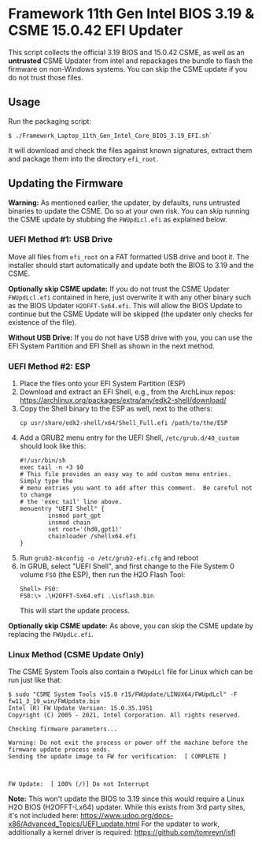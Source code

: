 # Framework 11th Gen Intel BIOS 3.19 & CSME 15.0.42 EFI Updater

This script collects the official 3.19 BIOS and 15.0.42 CSME,
as well as an **untrusted** CSME Updater from intel and repackages
the bundle to flash the firmware on non-Windows systems.
You can skip the CSME update if you do not trust those files.

## Usage

Run the packaging script:
```
$ ./Framework_Laptop_11th_Gen_Intel_Core_BIOS_3.19_EFI.sh`
```
It will download and check the files against known signatures,
extract them and package them into the directory `efi_root`.

## Updating the Firmware

**Warning:**
As mentioned earlier, the updater, by defaults, runs untrusted binaries to update the CSME.
Do so at your own risk.
You can skip running the CSME update by stubbing the `FWUpdLcl.efi` as explained below.

### UEFI Method \#1: USB Drive

Move all files from `efi_root` on a FAT formatted USB drive and boot it.
The installer should start automatically and update both the BIOS to 3.19 and the CSME.

**Optionally skip CSME update:**
If you do not trust the CSME Updater `FWUpdLcl.efi` contained in here,
just overwrite it with any other binary such as the BIOS Updater `H2OFFT-Sx64.efi`.
This will allow the BIOS Update to continue but the CSME Update will be skipped
(the updater only checks for existence of the file).

**Without USB Drive:** If you do not have USB drive with you,
you can use the EFI System Partition and EFI Shell as shown in the next method.

### UEFI Method \#2: ESP

1. Place the files onto your EFI System Partition (ESP)
2. Download and extract an EFI Shell, e.g., from the ArchLinux repos:
   https://archlinux.org/packages/extra/any/edk2-shell/download/
3. Copy the Shell binary to the ESP as well, next to the others:
   ```
   cp usr/share/edk2-shell/x64/Shell_Full.efi /path/to/the/ESP
   ```
4. Add a GRUB2 menu entry for the UEFI Shell, `/etc/grub.d/40_custom` should
   look like this:
   ```
   #!/usr/bin/sh
   exec tail -n +3 $0
   # This file provides an easy way to add custom menu entries.  Simply type the
   # menu entries you want to add after this comment.  Be careful not to change
   # the 'exec tail' line above.
   menuentry "UEFI Shell" {
           insmod part_gpt
           insmod chain
           set root='(hd0,gpt1)'
           chainloader /shellx64.efi
   }
   ```
5. Run `grub2-mkconfig -o /etc/grub2-efi.cfg` and reboot
6. In GRUB, select "UEFI Shell", and first change to the File System 0 volume `FS0` (the ESP),
   then run the H2O Flash Tool:
   ```
   Shell> FS0:
   FS0:\> .\H2OFFT-Sx64.efi .\isflash.bin
   ```
   This will start the update process.

**Optionally skip CSME update:**
As above, you can skip the CSME update by replacing the `FWUpdLc.efi`.

### Linux Method (CSME Update Only)

The CSME System Tools also contain a `FWUpdLcl` file for Linux which can be run just like that:

```
$ sudo "CSME System Tools v15.0 r15/FWUpdate/LINUX64/FWUpdLcl" -F fw11_3_19_win/FWUpdate.bin
Intel (R) FW Update Version: 15.0.35.1951
Copyright (C) 2005 - 2021, Intel Corporation. All rights reserved.

Checking firmware parameters...

Warning: Do not exit the process or power off the machine before the firmware update process ends.
Sending the update image to FW for verification:  [ COMPLETE ]



FW Update:  [ 100% (/)] Do not Interrupt
```

**Note:**
This won't update the BIOS to 3.19 since this would require a Linux H2O BIOS (H2OFFT-Lx64) updater.
While this exists from 3rd party sites, it's not included here:
https://www.udoo.org/docs-x86/Advanced_Topics/UEFI_update.html
For the updater to work, additionally a kernel driver is required:
https://github.com/tomreyn/isfl
